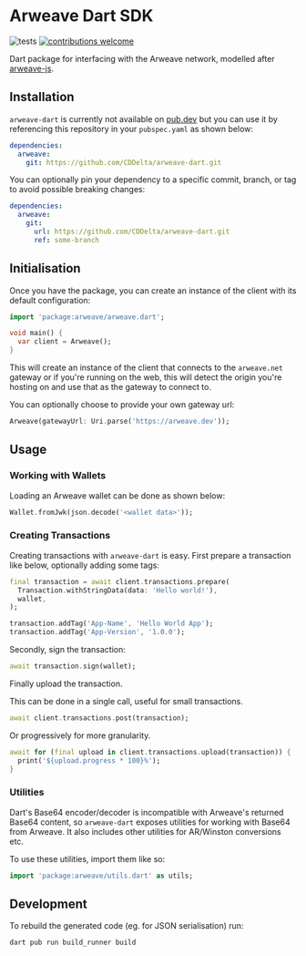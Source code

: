 # Arweave Dart SDK

![tests](https://github.com/CDDelta/arweave-dart/workflows/tests/badge.svg)
[![contributions welcome](https://img.shields.io/badge/contributions-welcome-brightgreen.svg?style=flat)](https://github.com/CDDelta/arweave-dart/issues)

Dart package for interfacing with the Arweave network, modelled after [arweave-js](https://github.com/ArweaveTeam/arweave-js).

## Installation

`arweave-dart` is currently not available on [pub.dev](https://pub.dev) but you can use it by referencing this repository in your `pubspec.yaml` as shown below:

```yaml
dependencies:
  arweave:
    git: https://github.com/CDDelta/arweave-dart.git
```

You can optionally pin your dependency to a specific commit, branch, or tag to avoid possible breaking changes:

```yaml
dependencies:
  arweave:
    git:
      url: https://github.com/CDDelta/arweave-dart.git
      ref: some-branch
```

## Initialisation

Once you have the package, you can create an instance of the client with its default configuration:

```dart
import 'package:arweave/arweave.dart';

void main() {
  var client = Arweave();
}
```

This will create an instance of the client that connects to the `arweave.net` gateway or if you're running on the web, this will detect the origin you're hosting on and use that as the gateway to connect to.

You can optionally choose to provide your own gateway url:

```dart
Arweave(gatewayUrl: Uri.parse('https://arweave.dev'));
```

## Usage

### Working with Wallets

Loading an Arweave wallet can be done as shown below:

```dart
Wallet.fromJwk(json.decode('<wallet data>'));
```

### Creating Transactions

Creating transactions with `arweave-dart` is easy. First prepare a transaction like below, optionally adding some tags:

```dart
final transaction = await client.transactions.prepare(
  Transaction.withStringData(data: 'Hello world!'),
  wallet,
);

transaction.addTag('App-Name', 'Hello World App');
transaction.addTag('App-Version', '1.0.0');
```

Secondly, sign the transaction:

```dart
await transaction.sign(wallet);
```

Finally upload the transaction.

This can be done in a single call, useful for small transactions.

```dart
await client.transactions.post(transaction);
```

Or progressively for more granularity.

```dart
await for (final upload in client.transactions.upload(transaction)) {
  print('${upload.progress * 100}%');
}
```

### Utilities

Dart's Base64 encoder/decoder is incompatible with Arweave's returned Base64 content, so `arweave-dart` exposes utilities for working with Base64 from Arweave. It also includes other utilities for AR/Winston conversions etc.

To use these utilities, import them like so:

```dart
import 'package:arweave/utils.dart' as utils;
```

## Development

To rebuild the generated code (eg. for JSON serialisation) run:

```shell
dart pub run build_runner build
```

